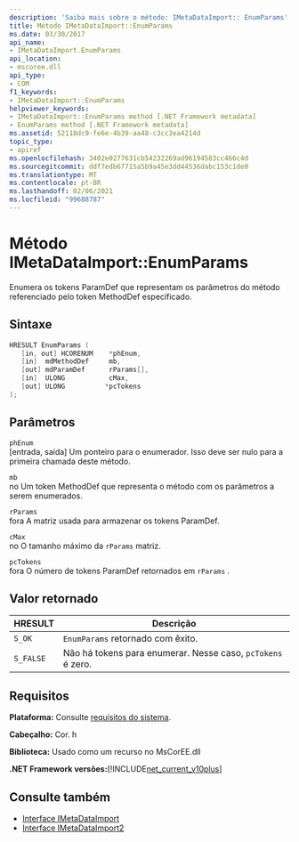 ```yaml
---
description: 'Saiba mais sobre o método: IMetaDataImport:: EnumParams'
title: Método IMetaDataImport::EnumParams
ms.date: 03/30/2017
api_name:
- IMetaDataImport.EnumParams
api_location:
- mscoree.dll
api_type:
- COM
f1_keywords:
- IMetaDataImport::EnumParams
helpviewer_keywords:
- IMetaDataImport::EnumParams method [.NET Framework metadata]
- EnumParams method [.NET Framework metadata]
ms.assetid: 52118dc9-fe6e-4b39-aa48-c3cc3ea4214d
topic_type:
- apiref
ms.openlocfilehash: 3402e0277631cb54232269ad96194583cc466c4d
ms.sourcegitcommit: ddf7edb67715a5b9a45e3dd44536dabc153c1de0
ms.translationtype: MT
ms.contentlocale: pt-BR
ms.lasthandoff: 02/06/2021
ms.locfileid: "99688787"
---
```

# <a name="imetadataimportenumparams-method"></a>Método IMetaDataImport::EnumParams

Enumera os tokens ParamDef que representam os parâmetros do método referenciado pelo token MethodDef especificado.  
  
## <a name="syntax"></a>Sintaxe  
  
```cpp  
HRESULT EnumParams (  
   [in, out] HCORENUM    *phEnum,  
   [in]  mdMethodDef     mb,  
   [out] mdParamDef      rParams[],  
   [in]  ULONG           cMax,  
   [out] ULONG          *pcTokens  
);  
```  
  
## <a name="parameters"></a>Parâmetros  

 `phEnum`  
 [entrada, saída] Um ponteiro para o enumerador. Isso deve ser nulo para a primeira chamada deste método.  
  
 `mb`  
 no Um token MethodDef que representa o método com os parâmetros a serem enumerados.  
  
 `rParams`  
 fora A matriz usada para armazenar os tokens ParamDef.  
  
 `cMax`  
 no O tamanho máximo da `rParams` matriz.  
  
 `pcTokens`  
 fora O número de tokens ParamDef retornados em `rParams` .  
  
## <a name="return-value"></a>Valor retornado  
  
|HRESULT|Descrição|  
|-------------|-----------------|  
|`S_OK`|`EnumParams` retornado com êxito.|  
|`S_FALSE`|Não há tokens para enumerar. Nesse caso, `pcTokens` é zero.|  
  
## <a name="requirements"></a>Requisitos  

 **Plataforma:** Consulte [requisitos do sistema](../../get-started/system-requirements.md).  
  
 **Cabeçalho:** Cor. h  
  
 **Biblioteca:** Usado como um recurso no MsCorEE.dll  
  
 **.NET Framework versões:**[!INCLUDE[net_current_v10plus](../../../../includes/net-current-v10plus-md.md)]  
  
## <a name="see-also"></a>Consulte também

- [Interface IMetaDataImport](imetadataimport-interface.md)
- [Interface IMetaDataImport2](imetadataimport2-interface.md)
